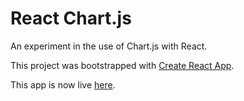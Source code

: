 # React Chart.js

An experiment in the use of Chart.js with React.

This project was bootstrapped with [Create React App](https://github.com/facebook/create-react-app).

This app is now live [here](https://react-charts-js.now.sh/).